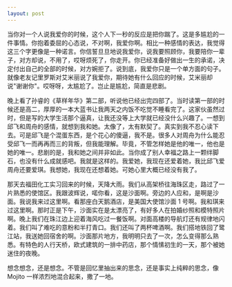 ```yaml
---
layout: post
---
```


当你对一个人说我爱你的时候，这个人下一秒的反应是把你踹了。这是多尴尬的一件事情。你抱着委屈的心态说，不对啊，我爱你啊。相比一种感情的表达，我觉得这三个字更像是一种诺言。你信誓旦旦地说我爱你，说我要照顾你，我要陪你一辈子，对方却说，不用了，哎呀烦死了，你走开。你已经准备好做出一生的承诺，决定付出自己的全部的时候，对方婉拒了。说到底，我爱你只是一个单方面的句子。就像老友记里罗斯对艾米丽说了我爱你，期待她有什么回应的时候，艾米丽却说"谢谢你"。哎呀呀，太尴尬了。岂止是尴尬，简直是悲剧。

晚上看了孙睿的《草样年华》第二部，听说他已经出完四部了。当时读第一部的时候还是高二，厚厚的一本大蓝书让我两天之内饭不吃觉不睡看完了。这家伙虽然过时，但是写的大学生活那个逼真，让我还没等上大学就已经没什么兴趣了。一想到邱飞和周舟的感情，就想到我和她。太像了，太有默契了。真实到我不忍心读下去。可是邱飞是个混蛋东西，是个花心的傻逼，我不是。很多人对周舟为什么能忍受邱飞一而再再而三的背叛，但我能理解。毕竟，不管怎样她是他的唯一，他也是她的唯一。悲剧的是，我和她之间并非如此。当你成了别人幸福之路上一颗绊脚石，也没有什么成就感吧。我就是这样的。我爱她，我现在还爱着她，我比邱飞爱周舟还要爱琪。我想她，我现在还想着她。可她心里大概已经没有我了。

那天去福田化工实习回来的时候，天降大雨。我们从高架桥往海珠区走，路过了一片熟悉的使馆区。我跟波辉说，喏你看，这是沙面啊。旁边的人应和，是啊是沙面。我说我来过这里啊。看那座白天鹅酒店，是美国大使馆沙面 1 号啊。我和琪来过这里啊。那时正是下午，沙面实在是太漂亮了，有好多人在拍婚纱照和模特照片啊。晚上我们在珠江边上迎着海风吃过一餐饭啊。对面高楼的导航灯还有规律地闪着。我们叫了难吃的意粉和半打青口。我们还叫了两杯啤酒啊。我们搭地铁回了鹭江站，我送她回宿舍的啊。沙面那片地方，我明明只去了一次，怎么变得那么熟悉。有特色的人行天桥，欧式建筑的一排中药店，那个情愫初生的一天，那个被她迷住的夜晚。

想念想念，还是想念。不管是回忆里抽出来的思念，还是事实上纯粹的思念，像 Mojito 一样浓烈地混合起来，撒了一地。
